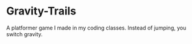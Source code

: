 # Gravity-Trails
A platformer game I made in my coding classes. Instead of jumping, you switch gravity.
